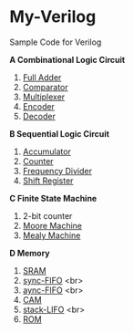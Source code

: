 # My-Verilog
Sample Code for Verilog


**A Combinational Logic Circuit**
1. [Full Adder](https://en.wikipedia.org/wiki/Adder_(electronics)) <br>
2. [Comparator](https://en.wikipedia.org/wiki/Comparator) <br>
3. [Multiplexer](https://en.wikipedia.org/wiki/Multiplexer) <br>
4. [Encoder](https://en.wikipedia.org/wiki/Encoder_(digital)) <br>
5. [Decoder](https://en.wikipedia.org/wiki/Binary_decoder) <br>


**B Sequential Logic Circuit**
1. [Accumulator](https://en.wikipedia.org/wiki/Accumulator_(computing)) <br>
2. [Counter](https://en.wikipedia.org/wiki/Counter_(digital)) <br>
3. [Frequency Divider](https://en.wikipedia.org/wiki/Frequency_divider) <br>
4. [Shift Register](https://en.wikipedia.org/wiki/Shift_register) <br>

**C Finite State Machine**
1. 2-bit counter <br>
2. [Moore Machine](https://en.wikipedia.org/wiki/Moore_machine) <br>
3. [Mealy Machine](https://en.wikipedia.org/wiki/Mealy_machine) <br>

**D Memory**
1. [SRAM](https://en.wikipedia.org/wiki/Static_random-access_memory) <br>
2. [sync-FIFO](https://en.wikipedia.org/wiki/FIFO_(computing_and_electronics)) <br>
3. [aync-FIFO](https://en.wikipedia.org/wiki/FIFO_(computing_and_electronics)) <br>
3. [CAM](https://en.wikipedia.org/wiki/Content-addressable_memory) <br>
4. [stack-LIFO](https://en.wikipedia.org/wiki/Stack_(abstract_data_type)) <br>
5. [ROM](https://en.wikipedia.org/wiki/Read-only_memory) <br>
